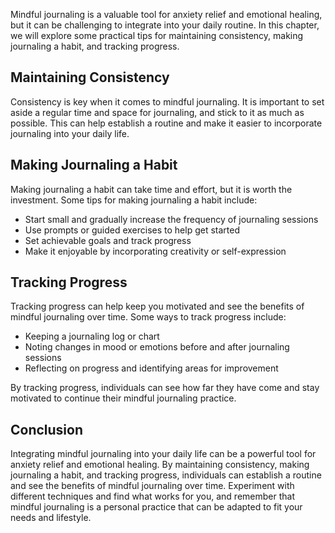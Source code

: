 
Mindful journaling is a valuable tool for anxiety relief and emotional healing, but it can be challenging to integrate into your daily routine. In this chapter, we will explore some practical tips for maintaining consistency, making journaling a habit, and tracking progress.

Maintaining Consistency
-----------------------

Consistency is key when it comes to mindful journaling. It is important to set aside a regular time and space for journaling, and stick to it as much as possible. This can help establish a routine and make it easier to incorporate journaling into your daily life.

Making Journaling a Habit
-------------------------

Making journaling a habit can take time and effort, but it is worth the investment. Some tips for making journaling a habit include:

* Start small and gradually increase the frequency of journaling sessions
* Use prompts or guided exercises to help get started
* Set achievable goals and track progress
* Make it enjoyable by incorporating creativity or self-expression

Tracking Progress
-----------------

Tracking progress can help keep you motivated and see the benefits of mindful journaling over time. Some ways to track progress include:

* Keeping a journaling log or chart
* Noting changes in mood or emotions before and after journaling sessions
* Reflecting on progress and identifying areas for improvement

By tracking progress, individuals can see how far they have come and stay motivated to continue their mindful journaling practice.

Conclusion
----------

Integrating mindful journaling into your daily life can be a powerful tool for anxiety relief and emotional healing. By maintaining consistency, making journaling a habit, and tracking progress, individuals can establish a routine and see the benefits of mindful journaling over time. Experiment with different techniques and find what works for you, and remember that mindful journaling is a personal practice that can be adapted to fit your needs and lifestyle.

